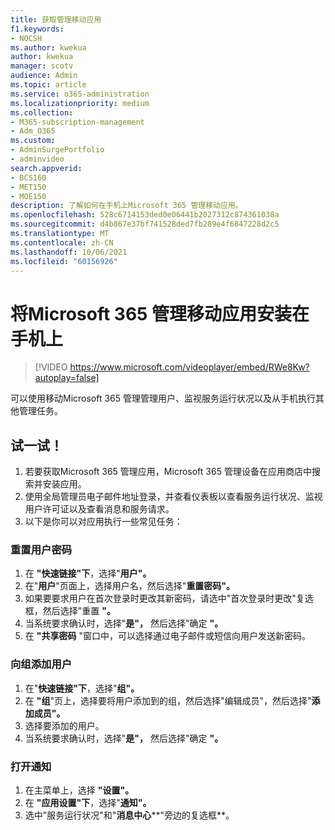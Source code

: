 ```yaml
---
title: 获取管理移动应用
f1.keywords:
- NOCSH
ms.author: kwekua
author: kwekua
manager: scotv
audience: Admin
ms.topic: article
ms.service: o365-administration
ms.localizationpriority: medium
ms.collection:
- M365-subscription-management
- Adm_O365
ms.custom:
- AdminSurgePortfolio
- adminvideo
search.appverid:
- BCS160
- MET150
- MOE150
description: 了解如何在手机上Microsoft 365 管理移动应用。
ms.openlocfilehash: 528c6714153ded0e06441b2027312c874361038a
ms.sourcegitcommit: d4b867e37bf741528ded7fb289e4f6847228d2c5
ms.translationtype: MT
ms.contentlocale: zh-CN
ms.lasthandoff: 10/06/2021
ms.locfileid: "60156926"
---
```

# <a name="install-the-microsoft-365-admin-mobile-app-on-your-phone"></a>将Microsoft 365 管理移动应用安装在手机上

> [!VIDEO https://www.microsoft.com/videoplayer/embed/RWe8Kw?autoplay=false]

可以使用移动Microsoft 365 管理管理用户、监视服务运行状况以及从手机执行其他管理任务。

## <a name="try-it"></a>试一试！

1. 若要获取Microsoft 365 管理应用，Microsoft 365 管理设备在应用商店中搜索并安装应用。
2. 使用全局管理员电子邮件地址登录，并查看仪表板以查看服务运行状况、监视用户许可证以及查看消息和服务请求。
3. 以下是你可以对应用执行一些常见任务：

### <a name="reset-a-users-password"></a>重置用户密码

1. 在 **"快速链接"下**，选择"**用户"。**
2. 在"**用户**"页面上，选择用户名，然后选择"**重置密码"。**
3. 如果要要求用户在首次登录时更改其新密码，请选中"首次登录时更改"复选框，然后选择"重置 **"。**
4. 当系统要求确认时，选择"**是"，** 然后选择"确定 **"。**
5. 在  **"共享密码**  "窗口中，可以选择通过电子邮件或短信向用户发送新密码。

### <a name="add-a-user-to-a-group"></a>向组添加用户

1. 在"**快速链接"下**，选择"**组"。**
2. 在 **"组**"页上，选择要将用户添加到的组，然后选择"编辑成员"，然后选择"**添加成员"。**
3. 选择要添加的用户。
4. 当系统要求确认时，选择"**是"，** 然后选择"确定 **"。**

### <a name="turn-on-notifications"></a>打开通知

1. 在主菜单上，选择 **"设置"。**
2. 在 **"应用设置"下**，选择"**通知"。**
3. 选中"服务运行状况"和"**消息中心****"旁边的复选框**。